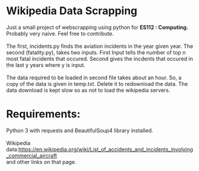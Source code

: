 # Wikipedia Data Scrapping
Just a small project of webscrapping using python for <b>ES112 : Computing.</b> Probably very naive. Feel free to contribute.
<br><br>The first, incidents.py finds the aviation incidents in the year given year. The second (fatality.py), takes two inputs. First Input tells the number of top n most fatal incidents that occured. Second gives the incdents that occured in the last y years where y is input.
<br><br>The data required to be loaded in second file takes about an hour. So, a copy of the data is given in temp.txt. Delete it to redownload the data. The data download is kept slow so as not to load the wikipedia servers.
<br>
# Requirements:
Python 3 with requests and BeautifulSoup4 library installed.<br>
<br>Wikipedia data:https://en.wikipedia.org/wiki/List_of_accidents_and_incidents_involving_commercial_aircraft
<br>and other links on that page.
